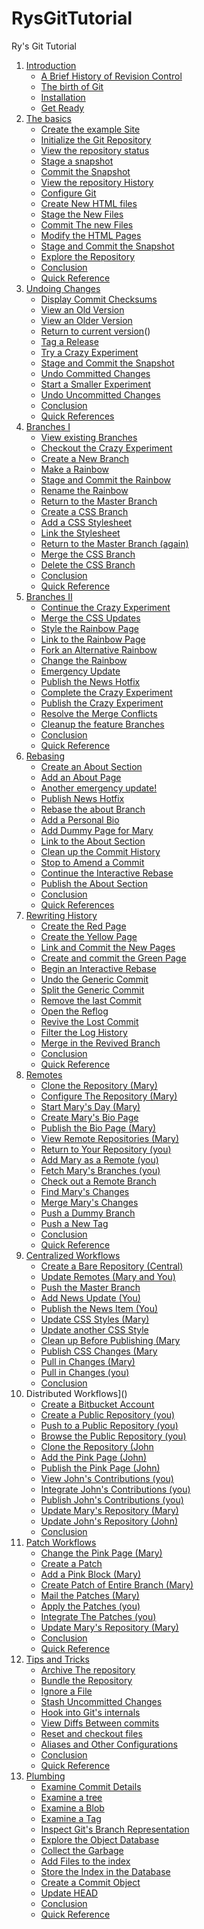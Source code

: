 # RysGitTutorial

Ry's Git Tutorial

1. [Introduction]()
	* [A Brief History of Revision Control]()
	* [The birth of Git]()
	* [Installation]()
	* [Get Ready]()
2. [The basics]()
	* [Create the example Site]()
	* [Initialize the Git Repository]()
	* [View the repository status]()
	* [Stage a snapshot]()
	* [Commit the Snapshot]()
	* [View the repository History]()
	* [Configure Git]()
	* [Create New HTML files]()
	* [Stage the New Files]()
	* [Commit The new Files]()
	* [Modify the HTML Pages]()
	* [Stage and Commit the Snapshot]()
	* [Explore the Repository]()
	* [Conclusion]()
	* [Quick Reference]()
3. [Undoing Changes]()
	* [Display Commit Checksums]()
	* [View an Old Version]()
	* [View an Older Version]()
	* [Return to current version]()()
	* [Tag a Release]()
	* [Try a Crazy Experiment]()
	* [Stage and Commit the Snapshot]()
	* [Undo Committed Changes]()
	* [Start a Smaller Experiment]()
	* [Undo Uncommitted Changes]()
	* [Conclusion]()
	* [Quick References]()
4. [Branches I]()
	* [View existing Branches]()
	* [Checkout the Crazy Experiment]()
	* [Create a New Branch]()
	* [Make a Rainbow]()
	* [Stage and Commit the Rainbow]()
	* [Rename the Rainbow]()
	* [Return to the Master Branch]()
	* [Create a CSS Branch]()
	* [Add a CSS Stylesheet]()
	* [Link the Stylesheet]()
	* [Return to the Master Branch (again)]()
	* [Merge the CSS Branch]()
	* [Delete the CSS Branch]()
	* [Conclusion]()
	* [Quick Reference]()
5. [Branches II]()
	* [Continue the Crazy Experiment]()
	* [Merge the CSS Updates]()
	* [Style the Rainbow Page]()
	* [Link to the Rainbow Page]()
	* [Fork an Alternative Rainbow]()
	* [Change the Rainbow]()
	* [Emergency Update]()
	* [Publish the News Hotfix]()
	* [Complete the Crazy Experiment]()
	* [Publish the Crazy Experiment]()
	* [Resolve the Merge Conflicts]()
	* [Cleanup the feature Branches]()
	* [Conclusion]()
	* [Quick Reference]()
6. [Rebasing]()	
	* [Create an About Section]()
	* [Add an About Page]()
	* [Another emergency update!]()
	* [Publish News Hotfix]()
	* [Rebase the about Branch]()
	* [Add a Personal Bio]()
	* [Add Dummy Page for Mary]()
	* [Link to the About Section]()
	* [Clean up the Commit History]()
	* [Stop to Amend a Commit]()
	* [Continue the Interactive Rebase]()
	* [Publish the About Section]()
	* [Conclusion]()
	* [Quick References]()
7. [Rewriting History]()
	* [Create the Red Page]()
	* [Create the Yellow Page]()
	* [Link and Commit the New Pages]()
	* [Create and commit the Green Page]()
	* [Begin an Interactive Rebase]()
	* [Undo the Generic Commit]()
	* [Split the Generic Commit]()
	* [Remove the last Commit]()
	* [Open the Reflog]()
	* [Revive the Lost Commit]()
	* [Filter the Log History]()
	* [Merge in the Revived Branch]()
	* [Conclusion]()
	* [Quick Reference]()
8. [Remotes]()
	* [Clone the Repository (Mary)]()
	* [Configure The Repository (Mary)]()
	* [Start Mary's Day (Mary)]()
	* [Create Mary's Bio Page]()
	* [Publish the Bio Page (Mary)]()
	* [View Remote Repositories (Mary)]()
	* [Return to Your Repository (you)]()
	* [Add Mary as a Remote (you)]()
	* [Fetch Mary's Branches (you)]()
	* [Check out a Remote Branch]()
	* [Find Mary's Changes]()
	* [Merge Mary's Changes]()
	* [Push a Dummy Branch]()
	* [Push a New Tag]()
	* [Conclusion]()
	* [Quick Reference]()
9. [Centralized Workflows]()
	* [Create a Bare Repository (Central)]()
	* [Update Remotes (Mary and You)]()
	* [Push the Master Branch]()
	* [Add News Update (You)]()
	* [Publish the News Item (You)]()
	* [Update CSS Styles (Mary)]()
	* [Update another CSS Style]()
	* [Clean up Before Publishing (Mary]()
	* [Publish CSS Changes (Mary]()
	* [Pull in Changes (Mary)]()
	* [Pull in Changes (you)]()
	* [Conclusion]()
10. Distributed Workflows]()
	* [Create a Bitbucket Account]()
	* [Create a Public Repository (you)]()
	* [Push to a Public Repository (you)]()
	* [Browse the Public Repository (you)]()
	* [Clone the Repository (John]()
	* [Add the Pink Page (John)]()
	* [Publish the Pink Page (John)]()
	* [View John's Contributions (you)]()
	* [Integrate John's Contributions (you)]()
	* [Publish John's Contributions (you)]()
	* [Update Mary's Repository (Mary)]()
	* [Update John's Repository (John)]()
	* [Conclusion]()
11. [Patch Workflows]()
	* [Change the Pink Page (Mary)]()
	* [Create a Patch]()
	* [Add a Pink Block (Mary)]()
	* [Create Patch of Entire Branch (Mary)]()
	* [Mail the Patches (Mary)]()
	* [Apply the Patches (you)]()
	* [Integrate The Patches (you)]()
	* [Update Mary's Repository (Mary)]()
	* [Conclusion]()
	* [Quick Reference]()
12. [Tips and Tricks]()
	* [Archive The repository]()
	* [Bundle the Repository]()
	* [Ignore a File]()
	* [Stash Uncommitted Changes]()
	* [Hook into Git's internals]()
	* [View Diffs Between commits]()
	* [Reset and checkout files]()
	* [Aliases and Other Configurations]()
	* [Conclusion]()
	* [Quick Reference]()
13. [Plumbing]()
	* [Examine Commit Details]()	
	* [Examine a tree]()
	* [Examine a Blob]()
	* [Examine a Tag]()
	* [Inspect Git's Branch Representation]()
	* [Explore the Object Database]()
	* [Collect the Garbage]()
	* [Add Files to the index]()
	* [Store the Index in the Database]()
	* [Create a Commit Object]()
	* [Update HEAD]()
	* [Conclusion]()
	* [Quick Reference]()

